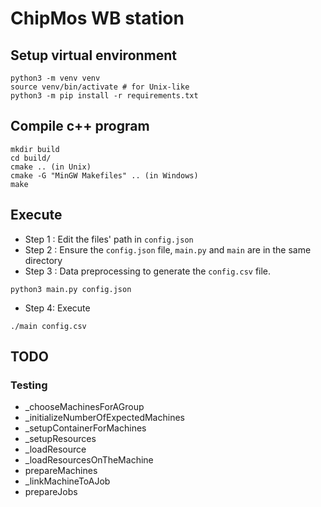 # ChipMos WB station

## Setup virtual environment

```shell=
python3 -m venv venv
source venv/bin/activate # for Unix-like
python3 -m pip install -r requirements.txt
```

## Compile c++ program

```shell=
mkdir build
cd build/
cmake .. (in Unix)
cmake -G "MinGW Makefiles" .. (in Windows)
make
```


## Execute

* Step 1 : Edit the files' path in `config.json`
* Step 2 : Ensure the `config.json` file, `main.py` and `main` are in the same directory
* Step 3 : Data preprocessing to generate the `config.csv` file.
```shell=
python3 main.py config.json
```
* Step 4: Execute
```shell=
./main config.csv
```


## TODO

### Testing

- _chooseMachinesForAGroup
- _initializeNumberOfExpectedMachines
- _setupContainerForMachines
- _setupResources
- _loadResource
- _loadResourcesOnTheMachine
- prepareMachines
- _linkMachineToAJob
- prepareJobs